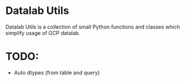 Datalab Utils
==
Datalab Utils is a collection of small Python functions and classes which simplify usage of GCP datalab. 

# TODO:
- Auto dtypes (from table and query)
